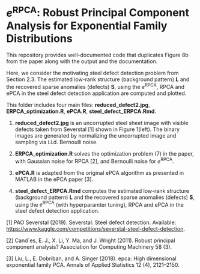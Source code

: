 # $e^{\text{RPCA}}$: Robust Principal Component Analysis for Exponential Family Distributions

This repository provides well-documented code that duplicates Figure 8b from the paper along with the output and the documentation.

Here, we consider the motivating steel defect detection problem from Section 2.3. The estimated low-rank structure (background pattern) $\mathbf{L}$ and the recovered sparse anomalies (defects) $\mathbf{S}$, using the $e^{\text{RPCA}}$, RPCA and ePCA in the steel defect detection application are computed and plotted. 

This folder includes four main files: **reduced_defect2.jpg**, **ERPCA_optimization.R**, **ePCA.R**, **steel_defect_ERPCA.Rmd**.

1. **reduced_defect2.jpg** is an uncorrupted steel sheet image with visible defects taken from Severstal [1] shown in Figure 1(left). The binary images are generated by normalizing the uncorrupted image and sampling via i.i.d. Bernoulli noise.

2. **ERPCA_optimization.R** solves the optimization problem (7) in the paper, with Gaussian noise for RPCA [2], and Bernoulli noise for $e^{\text{RPCA}}$.

3. **ePCA.R** is adapted from the original ePCA algorithm as presented in MATLAB in the ePCA paper [3].

4. **steel_defect_ERPCA.Rmd** computes the estimated low-rank structure (background pattern) $\mathbf{L}$ and the recovered sparse anomalies (defects) $\mathbf{S}$, using the $e^{\text{RPCA}}$ (with hyperparamter tuning), RPCA and ePCA in the steel defect detection application.


[1] PAO Severstal (2019). Severstal: Steel defect detection. Available: https://www.kaggle.com/competitions/severstal-steel-defect-detection.

[2] Cand`es, E. J., X. Li, Y. Ma, and J. Wright (2011). Robust principal component analysis? Association for Computing Machinery 58 (3).

[3] Liu, L., E. Dobriban, and A. Singer (2018). epca: High dimensional exponential family PCA. Annals of Applied Statistics 12 (4), 2121–2150.
